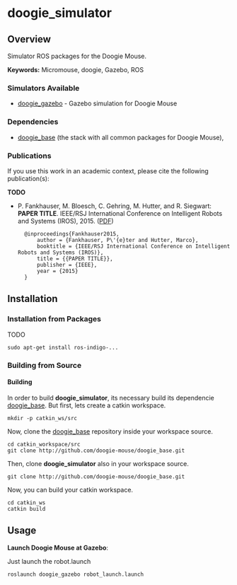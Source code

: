 # doogie_simulator

## Overview

Simulator ROS packages for the Doogie Mouse.

**Keywords:** Micromouse, doogie, Gazebo, ROS

### Simulators Available

- [doogie_gazebo] - Gazebo simulation for Doogie Mouse

### Dependencies 
- [doogie_base] (the stack with all common packages for Doogie Mouse),

### Publications

If you use this work in an academic context, please cite the following publication(s):

**TODO**
* P. Fankhauser, M. Bloesch, C. Gehring, M. Hutter, and R. Siegwart: **PAPER TITLE**. IEEE/RSJ International Conference on Intelligent Robots and Systems (IROS), 2015. ([PDF](http://dx.doi.org/10.3929/ethz-a-010173654))

        @inproceedings{Fankhauser2015,
            author = {Fankhauser, P\'{e}ter and Hutter, Marco},
            booktitle = {IEEE/RSJ International Conference on Intelligent Robots and Systems (IROS)},
            title = {{PAPER TITLE}},
            publisher = {IEEE},
            year = {2015}
        }



## Installation

### Installation from Packages

TODO

    sudo apt-get install ros-indigo-...

### Building from Source

#### Building

In order to build **doogie_simulator**, its necessary build its dependencie [doogie_base]. But first, lets create a catkin workspace.

    mkdir -p catkin_ws/src

Now, clone the [doogie_base] repository inside your workspace source.

	cd catkin_workspace/src
	git clone http://github.com/doogie-mouse/doogie_base.git

Then, clone **doogie_simulator** also in your workspace source.
        
    git clone http://github.com/doogie-mouse/doogie_base.git

Now, you can build your catkin workspace.

    cd catkin_ws
    catkin build

## Usage

**Launch Doogie Mouse at Gazebo**:

Just launch the robot.launch

	roslaunch doogie_gazebo robot_launch.launch


[doogie_base]: http://github.com/doogie-mouse/doogie_base.git
[doogie_gazebo]: (/doogie_gazebo) 